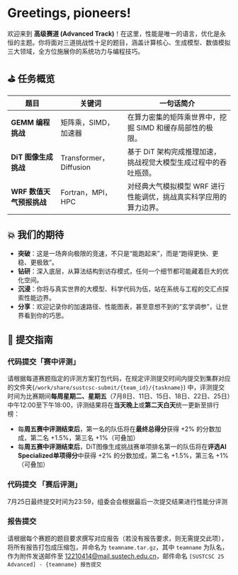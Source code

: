 # Greetings, pioneers!

欢迎来到 **高级赛道 (Advanced Track)**！在这里，性能是唯一的语言，优化是永恒的主题。你将面对三道挑战性十足的题目，涵盖计算核心、生成模型、数值模拟三大领域，全方位施展你的系统功力与编程技巧。


## ⛳ 任务概览

| 题目               | 关键词                   | 一句话简介                               |
| ---------------- | --------------------- | ----------------------------------- |
| **GEMM 编程挑战**    | 矩阵乘，SIMD，加速器          | 在算力密集的矩阵乘世界中，挖掘 SIMD 和缓存局部性的极限。     |
| **DiT 图像生成挑战**   | Transformer，Diffusion | 基于 DiT 架构完成推理加速，挑战视觉大模型生成过程中的吞吐瓶颈。  |
| **WRF 数值天气预报挑战** | Fortran，MPI，HPC       | 对经典大气模拟模型 WRF 进行性能调优，挑战真实科学应用的算力边界。 |


## 💥 我们的期待

* **突破**：这是一场奔向极限的竞速，不只是“能跑起来”，而是“跑得更快、更稳、更极致”。
* **钻研**：深入底层，从算法结构到访存模式，任何一个细节都可能藏着巨大的优化空间。
* **沉浸**：你将与真实世界的大模型、科学代码为伍，站在系统与工程的交汇点探索性能边界。
* **分享**：欢迎记录你的加速路径、性能图表，甚至意想不到的“玄学调参”，让世界看到你的巧思。


## 📁 提交指南

### 代码提交「赛中评测」
   请根据每道赛题指定的评测方案打包代码，在规定评测提交时间内提交到集群对应的文件夹(`/work/share/sustcsc-submit/{team_id}/{taskname}`) 中，评测提交时间为比赛期间**每周星期二、星期五**（7月8日、11日、15日、18日、22日、25日）中午12:00至下午18:00，评测结果将在**当天晚上**或**第二天白天**统一更新至排行榜：
   - 每**周五赛中评测结束后**，第一名的队伍将在**最终总得分**获得 +2% 的分数加成，第二名 +1.5%，第三名 +1%（可叠加）
   - 每**周五赛中评测结束后**，DiT图像生成挑战赛单项排名第一的队伍将在**评选AI Specialized单项得分**中获得 +2% 的分数加成，第二名 +1.5%，第三名 +1%（可叠加）
### 代码提交 「赛后评测」  
   7月25日最终提交时间为23:59，组委会会根据最后一次提交结果进行性能分评测
### 报告提交  
   请根据每个赛题的题目要求撰写对应报告（若没有报告要求，则无需提交此项），将所有报告打包成压缩包，并命名为 `teamname.tar.gz`，其中 `teamname` 为队名，作为附件发送邮件至 [12210414@mail.sustech.edu.cn](mailto:12210414@mail.sustech.edu.cn)，邮件命名 `[SUSTCSC 25 Advanced] - {teamname} 报告提交`